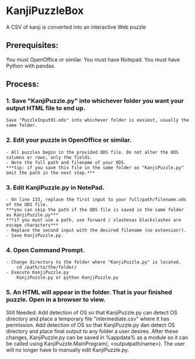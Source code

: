 # KanjiPuzzleBox
A CSV of kanji is converted into an interactive Web puzzle

## Prerequisites: 
You must OpenOffice or similar. 
You must have Notepad. 
You must have Python with pandas.

## Process: 
### 1. Save "KanjiPuzzle.py" into whichever folder you want your output HTML file to end up. 
    Save "PuzzleInput01.ods" into whichever folder is easiest, usually the same folder. 

### 2. Edit your puzzle in OpenOffice or similar. 
    - All puzzles begin in the provided ODS file. Do not alter the ODS columns or rows, only the fields. 
    - Note the full path and filename of your ODS. 
    ***tip: if you save this file in the same folder as "KanjiPuzzle.py" omit the path in the next step.*** 

### 3. Edit KanjiPuzzle.py in NotePad. 
    - On line 133, replace the first input to your full/path/filename.ods of the ODS file. 
    ***you can skip the path if the ODS file is saved in the same folder as KanjiPuzzle.py***
    ***if you must use a path, use forward / slashesas blackslashes are escape characters***
    - Replace the second input with the desired filename (no extension!). 
    - Save KanjiPuzzle.py. 

### 4. Open Command Prompt. 
    - Change directory to the folder where "KanjiPuzzle.py" is located. 
        cd /path/to/the/folder/
    - Execute KanjiPuzzle.py
        KanjiPuzzle.py or python KanjiPuzzle.py

### 5. An HTML will appear in the folder. That is your finished puzzle. Open in a browser to view. 

Still Needed: 
    Add detection of OS so that KanjiPuzzle.py can detect OS directory and place a temporary file "intermediate.csv" where it has permission. 
    Add detection of OS so that KanjiPuzzle.py dan detect OS directory and place final output to any folder a user desires. 
    After these changes, KanjiPuzzle.py can be saved in %appdata% as a module so it can be called using KanjiPuzzle.MainProgram(<ODSfile>, <outputpath/name>). The user will no longer have to manually edit KanjiPuzzle.py. 
    
